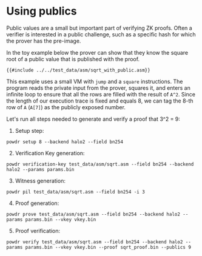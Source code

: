 # Using publics

Public values are a small but important part of verifying ZK proofs.  Often a
verifier is interested in a public challenge, such as a specific hash for which
the prover has the pre-image.

In the toy example below the prover can show that they know the square root of
a public value that is published with the proof.

```
{{#include ../../test_data/asm/sqrt_with_public.asm}}
```

This example uses a small VM with `jump` and a `square` instructions.  The
program reads the private input from the prover, squares it, and enters an
infinite loop to ensure that all the rows are filled with the result of `A^2`.
Since the length of our execution trace is fixed and equals 8, we can tag the
8-th row of `A` (`A[7]`) as the publicly exposed number.

Let's run all steps needed to generate and verify a proof that 3^2 = 9:

1. Setup step:
```console
powdr setup 8 --backend halo2 --field bn254
```

2. Verification Key generation:
```console
powdr verification-key test_data/asm/sqrt.asm --field bn254 --backend halo2 --params params.bin
```

3. Witness generation:
```console
powdr pil test_data/asm/sqrt.asm --field bn254 -i 3
```

4. Proof generation:
```console
powdr prove test_data/asm/sqrt.asm --field bn254 --backend halo2 --params params.bin --vkey vkey.bin
```

5. Proof verification:
```console
powdr verify test_data/asm/sqrt.asm --field bn254 --backend halo2 --params params.bin --vkey vkey.bin --proof sqrt_proof.bin --publics 9
```